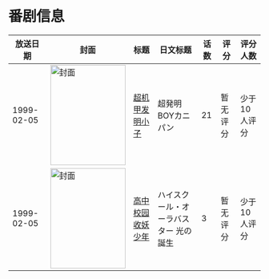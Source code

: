 # 番剧信息

|放送日期|封面|标题|日文标题|话数|评分|评分人数|
|---|---|---|---|---|---|---|
|1999-02-05|<img src="//lain.bgm.tv/pic/cover/c/ba/fc/37474_IQqV7.jpg" alt="封面" style="width:150px;height:200px;object-fit:cover;">|[超机甲发明小子](https://bangumi.tv/subject/37474)|超発明BOYカニパン|21|暂无评分|少于10人评分|
|1999-02-05|<img src="//lain.bgm.tv/pic/cover/c/29/f9/92454_Bmm2r.jpg" alt="封面" style="width:150px;height:200px;object-fit:cover;">|[高中校园收妖少年](https://bangumi.tv/subject/92454)|ハイスクール・オーラバスター 光の誕生|3|暂无评分|少于10人评分|
